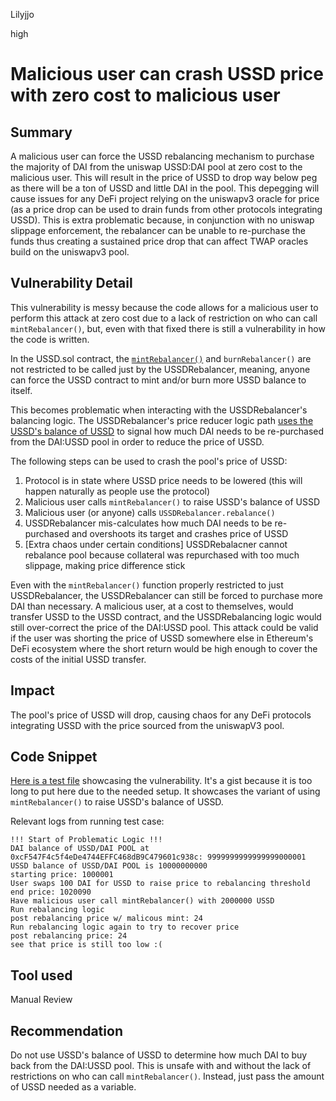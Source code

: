 Lilyjjo

high

# Malicious user can crash USSD price with zero cost to malicious user

## Summary

A malicious user can force the USSD rebalancing mechanism to purchase the majority of DAI from the uniswap USSD:DAI pool at zero cost to the malicious user. This will result in the price of USSD to drop way below peg as there will be a ton of USSD and little DAI in the pool. This depegging will cause issues for any DeFi project relying on the uniswapv3 oracle for price (as a price drop can be used to drain funds from other protocols integrating USSD). This is extra problematic because, in conjunction with no uniswap slippage enforcement, the rebalancer can be unable to re-purchase the funds thus creating a sustained price drop that can affect TWAP oracles build on the uniswapv3 pool.

## Vulnerability Detail

This vulnerability is messy because the code allows for a malicious user to perform this attack at zero cost due to a lack of restriction on who can call `mintRebalancer()`, but, even with that fixed there is still a vulnerability in how the code is written.

In the USSD.sol contract, the [`mintRebalancer()`](https://github.com/sherlock-audit/2023-05-USSD/blob/main/ussd-contracts/contracts/USSD.sol#L204) and `burnRebalancer()` are not restricted to be called just by the USSDRebalancer, meaning, anyone can force the USSD contract to mint and/or burn more USSD balance to itself.

This becomes problematic when interacting with the USSDRebalancer's balancing logic. The USSDRebalancer's price reducer logic path [uses the USSD's balance of USSD](https://github.com/sherlock-audit/2023-05-USSD/blob/main/ussd-contracts/contracts/USSDRebalancer.sol#LL164C52-L164C52) to signal how much DAI needs to be re-purchased from the DAI:USSD pool in order to reduce the price of USSD.

The following steps can be used to crash the pool's price of USSD:
1. Protocol is in state where USSD price needs to be lowered (this will happen naturally as people use the protocol)
1. Malicious user calls `mintRebalancer()` to raise USSD's balance of USSD
1. Malicious user (or anyone) calls `USSDRebalancer.rebalance()`
1. USSDRebalancer mis-calculates how much DAI needs to be re-purchased and overshoots its target and crashes price of USSD
1. [Extra chaos under certain conditions]  USSDRebalacner cannot rebalance pool because collateral was repurchased with too much slippage, making price difference stick

Even with the `mintRebalancer()` function properly restricted to just USSDRebalancer, the USSDRebalancer can still be forced to purchase more DAI than necessary. A malicious user, at a cost to themselves, would transfer USSD to the USSD contract, and the USSDRebalancing logic would still over-correct the price of the DAI:USSD pool. This attack could be valid if the user was shorting the price of USSD somewhere else in Ethereum's DeFi ecosystem where the short return would be high enough to cover the costs of the initial USSD transfer.

## Impact

The pool's price of USSD will drop, causing chaos for any DeFi protocols integrating USSD with the price sourced from the uniswapV3 pool. 


## Code Snippet

[Here is a test file](https://gist.github.com/Lilyjjo/ecf179cb1abc48a973c05e73fa282030) showcasing the vulnerability. It's a gist because it is too long to put here due to the needed setup. It showcases the variant of using `mintRebalancer()` to raise USSD's balance of USSD.

Relevant logs from running test case:
```text
!!! Start of Problematic Logic !!!
DAI balance of USSD/DAI POOL at 0xcF547F4c5f4eDe4744EFFC468dB9C479601c938c: 9999999999999999000001
USSD balance of USSD/DAI POOL is 10000000000
starting price: 1000001
User swaps 100 DAI for USSD to raise price to rebalancing threshold
end price: 1020090
Have malicious user call mintRebalancer() with 2000000 USSD
Run rebalancing logic
post rebalancing price w/ malicous mint: 24
Run rebalancing logic again to try to recover price
post rebalancing price: 24
see that price is still too low :(
```

## Tool used

Manual Review

## Recommendation

Do not use USSD's balance of USSD to determine how much DAI to buy back from the DAI:USSD pool. This is unsafe with and without the lack of restrictions on who can call `mintRebalancer()`. Instead, just pass the amount of USSD needed as a variable. 
